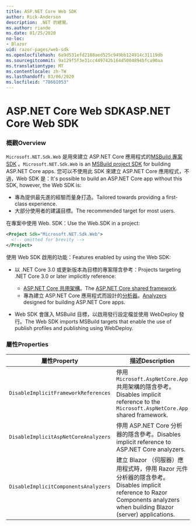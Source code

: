 ```yaml
---
title: ASP.NET Core Web SDK
author: Rick-Anderson
description: .NET 的總覽。
ms.author: riande
ms.date: 01/25/2020
no-loc:
- Blazor
uid: razor-pages/web-sdk
ms.openlocfilehash: 6a9d531efd2188aed525c949bb124914c31119db
ms.sourcegitcommit: 9a129f5f3e31cc449742b164d5004894bfca90aa
ms.translationtype: MT
ms.contentlocale: zh-TW
ms.lasthandoff: 03/06/2020
ms.locfileid: "78661053"
---
```

# <a name="aspnet-core-web-sdk"></a><span data-ttu-id="fb695-103">ASP.NET Core Web SDK</span><span class="sxs-lookup"><span data-stu-id="fb695-103">ASP.NET Core Web SDK</span></span>

### <a name="overview"></a><span data-ttu-id="fb695-104">概觀</span><span class="sxs-lookup"><span data-stu-id="fb695-104">Overview</span></span>

<span data-ttu-id="fb695-105">`Microsoft.NET.Sdk.Web` 是用來建立 ASP.NET Core 應用程式的[MSBuild 專案 SDK](https://docs.microsoft.com/visualstudio/msbuild/how-to-use-project-sdk) 。</span><span class="sxs-lookup"><span data-stu-id="fb695-105">`Microsoft.NET.Sdk.Web` is an [MSBuild project SDK](https://docs.microsoft.com/visualstudio/msbuild/how-to-use-project-sdk) for building ASP.NET Core apps.</span></span> <span data-ttu-id="fb695-106">您可以不使用此 SDK 來建立 ASP.NET Core 應用程式，不過，Web SDK 是：</span><span class="sxs-lookup"><span data-stu-id="fb695-106">It's possible to build an ASP.NET Core app without this SDK, however, the Web SDK is:</span></span>

* <span data-ttu-id="fb695-107">專為提供最先進的經驗而量身打造。</span><span class="sxs-lookup"><span data-stu-id="fb695-107">Tailored towards providing a first-class experience.</span></span>
* <span data-ttu-id="fb695-108">大部分使用者的建議目標。</span><span class="sxs-lookup"><span data-stu-id="fb695-108">The recommended target for most users.</span></span>

<span data-ttu-id="fb695-109">在專案中使用 Web. SDK：</span><span class="sxs-lookup"><span data-stu-id="fb695-109">Use the Web.SDK in a project:</span></span>

  ```xml
  <Project Sdk="Microsoft.NET.Sdk.Web">
    <!-- omitted for brevity -->
  </Project>
  ```

<span data-ttu-id="fb695-110">使用 Web SDK 啟用的功能：</span><span class="sxs-lookup"><span data-stu-id="fb695-110">Features enabled by using the Web SDK:</span></span>

* <span data-ttu-id="fb695-111">以 .NET Core 3.0 或更新版本為目標的專案隱含參考：</span><span class="sxs-lookup"><span data-stu-id="fb695-111">Projects targeting .NET Core 3.0 or later implicitly reference:</span></span>

  * <span data-ttu-id="fb695-112">[ASP.NET Core 共用架構](xref:fundamentals/metapackage-app)。</span><span class="sxs-lookup"><span data-stu-id="fb695-112">The [ASP.NET Core shared framework](xref:fundamentals/metapackage-app).</span></span>
  * <span data-ttu-id="fb695-113">專為建立 ASP.NET Core 應用程式而設計的[分析器](/visualstudio/extensibility/getting-started-with-roslyn-analyzers)。</span><span class="sxs-lookup"><span data-stu-id="fb695-113">[Analyzers](/visualstudio/extensibility/getting-started-with-roslyn-analyzers) designed for building ASP.NET Core apps.</span></span>
* <span data-ttu-id="fb695-114">Web SDK 會匯入 MSBuild 目標，以啟用發行設定檔並使用 WebDeploy 發行。</span><span class="sxs-lookup"><span data-stu-id="fb695-114">The Web SDK imports MSBuild targets that enable the use of publish profiles and publishing using WebDeploy.</span></span>

### <a name="properties"></a><span data-ttu-id="fb695-115">屬性</span><span class="sxs-lookup"><span data-stu-id="fb695-115">Properties</span></span>

| <span data-ttu-id="fb695-116">屬性</span><span class="sxs-lookup"><span data-stu-id="fb695-116">Property</span></span> | <span data-ttu-id="fb695-117">描述</span><span class="sxs-lookup"><span data-stu-id="fb695-117">Description</span></span> |
| -------- | ----------- |
| `DisableImplicitFrameworkReferences` | <span data-ttu-id="fb695-118">停用 `Microsoft.AspNetCore.App` 共用架構的隱含參考。</span><span class="sxs-lookup"><span data-stu-id="fb695-118">Disables implicit reference to the `Microsoft.AspNetCore.App` shared framework.</span></span> |
| `DisableImplicitAspNetCoreAnalyzers` | <span data-ttu-id="fb695-119">停用 ASP.NET Core 分析器的隱含參考。</span><span class="sxs-lookup"><span data-stu-id="fb695-119">Disables implicit reference to ASP.NET Core analyzers.</span></span> |
| `DisableImplicitComponentsAnalyzers` | <span data-ttu-id="fb695-120">建立 Blazor （伺服器）應用程式時，停用 Razor 元件分析器的隱含參考。</span><span class="sxs-lookup"><span data-stu-id="fb695-120">Disables implicit reference to Razor Components analyzers when building Blazor (server) applications.</span></span> |
